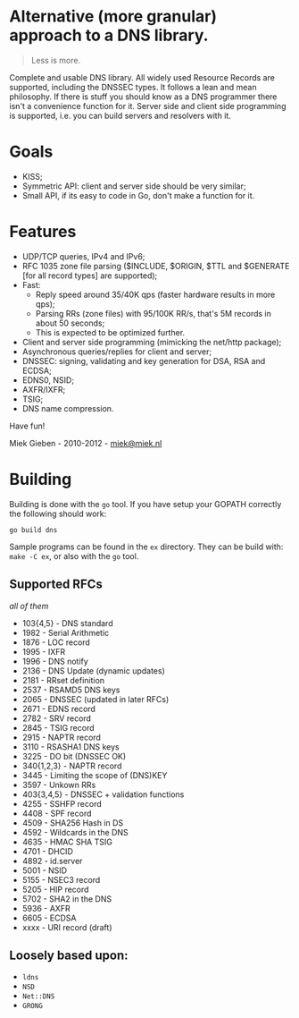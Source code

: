 # Alternative (more granular) approach to a DNS library.

> Less is more.

Complete and usable DNS library. All widely used Resource Records are
supported, including the DNSSEC types. It follows a lean and mean philosophy.
If there is stuff you should know as a DNS programmer there isn't a convenience
function for it. Server side and client side programming is supported, i.e. you
can build servers and resolvers with it.

# Goals

* KISS;
* Symmetric API: client and server side should be very similar;
* Small API, if its easy to code in Go, don't make a function for it.

# Features

* UDP/TCP queries, IPv4 and IPv6;
* RFC 1035 zone file parsing ($INCLUDE, $ORIGIN, $TTL and $GENERATE [for all record types]
  are supported);
* Fast: 
    * Reply speed around 35/40K qps (faster hardware results in more qps);
    * Parsing RRs (zone files) with 95/100K RR/s, that's 5M records in about 50 seconds;
    * This is expected to be optimized further.
* Client and server side programming (mimicking the net/http package);
* Asynchronous queries/replies for client and server;
* DNSSEC: signing, validating and key generation for DSA, RSA and ECDSA;
* EDNS0, NSID;
* AXFR/IXFR;
* TSIG;
* DNS name compression.

Have fun!

Miek Gieben  -  2010-2012 - miek@miek.nl

# Building

Building is done with the `go` tool. If you have setup your GOPATH
correctly the following should work:

    go build dns

Sample programs can be found in the `ex` directory. They can 
be build with: `make -C ex`, or also with the `go` tool.

## Supported RFCs

*all of them*

* 103{4,5}  - DNS standard
* 1982 - Serial Arithmetic
* 1876 - LOC record
* 1995 - IXFR
* 1996 - DNS notify
* 2136 - DNS Update (dynamic updates)
* 2181 - RRset definition
* 2537 - RSAMD5 DNS keys
* 2065 - DNSSEC (updated in later RFCs)
* 2671 - EDNS record
* 2782 - SRV record
* 2845 - TSIG record
* 2915 - NAPTR record
* 3110 - RSASHA1 DNS keys
* 3225 - DO bit (DNSSEC OK)
* 340{1,2,3} - NAPTR record
* 3445 - Limiting the scope of (DNS)KEY
* 3597 - Unkown RRs
* 403{3,4,5} - DNSSEC + validation functions
* 4255 - SSHFP record
* 4408 - SPF record
* 4509 - SHA256 Hash in DS
* 4592 - Wildcards in the DNS
* 4635 - HMAC SHA TSIG
* 4701 - DHCID
* 4892 - id.server
* 5001 - NSID 
* 5155 - NSEC3 record
* 5205 - HIP record
* 5702 - SHA2 in the DNS
* 5936 - AXFR
* 6605 - ECDSA
* xxxx - URI record (draft)

## Loosely based upon:

* `ldns`
* `NSD`
* `Net::DNS`
* `GRONG`
